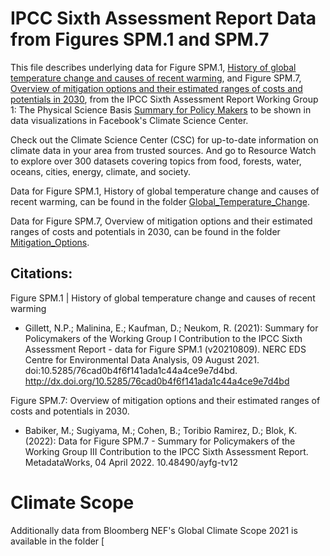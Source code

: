# IPCC Sixth Assessment Report Data from Figures SPM.1 and SPM.7
This file describes underlying data for Figure SPM.1, [History of global temperature change and causes of recent warming](https://www.ipcc.ch/report/ar6/wg1/figures/summary-for-policymakers/figure-spm-1/), and Figure SPM.7, [Overview of mitigation options and their estimated ranges of costs and potentials in 2030](https://www.ipcc.ch/report/ar6/wg3/figures/summary-for-policymakers/figure-spm-7/), from the IPCC Sixth Assessment Report Working Group 1: The Physical Science Basis [Summary for Policy Makers](https://www.ipcc.ch/report/ar6/wg1/figures/summary-for-policymakers) to be shown in data visualizations in Facebook's Climate Science Center. 

Check out the Climate Science Center (CSC) for up-to-date information on climate data in your area from trusted sources. And go to Resource Watch to explore over 300 datasets covering topics from food, forests, water, oceans, cities, energy, climate, and society.

Data for Figure SPM.1, History of global temperature change and causes of recent warming, can be found in the folder [Global_Temperature_Change](https://github.com/resource-watch/blog-analysis/tree/master/req_023_facebook_ipcc_data/Global_Temperature_Change).

Data for Figure SPM.7, Overview of mitigation options and their estimated ranges of costs and potentials in 2030, can be found in the folder [Mitigation_Options](https://github.com/resource-watch/blog-analysis/tree/master/req_023_facebook_ipcc_data/Mitigation_Options).

## Citations:
Figure SPM.1 | History of global temperature change and causes of recent warming
- Gillett, N.P.; Malinina, E.; Kaufman, D.; Neukom, R. (2021): Summary for Policymakers of the Working Group I Contribution to the IPCC Sixth Assessment Report - data for Figure SPM.1 (v20210809). NERC EDS Centre for Environmental Data Analysis, 09 August 2021. doi:10.5285/76cad0b4f6f141ada1c44a4ce9e7d4bd. http://dx.doi.org/10.5285/76cad0b4f6f141ada1c44a4ce9e7d4bd


Figure SPM.7: Overview of mitigation options and their estimated ranges of costs and potentials in 2030.
- Babiker, M.; Sugiyama, M.; Cohen, B.; Toribio Ramirez, D.; Blok, K. (2022): Data for Figure SPM.7 - Summary for Policymakers of the Working Group III Contribution to the IPCC Sixth Assessment Report. MetadataWorks, 04 April 2022. 10.48490/ayfg-tv12
 
# Climate Scope
Additionally data from Bloomberg NEF's Global Climate Scope 2021 is available in the folder [
